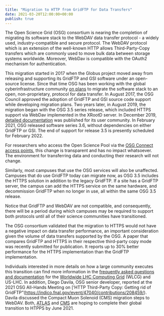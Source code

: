 ```yaml
---
title: "Migration to HTTP from GridFTP for Data Transfers" 
date: 2021-03-20T12:00:00+00:00
publish: true
--- 
```

The Open Science Grid (OSG) consortium is nearing the completion of migrating its software stack to the WebDAV data transfer protocol - a widely used, industry-compatible and secure protocol. The WebDAV protocol which is an extension of the well-known HTTP allows Third-Party-Copy transfers which are commonly used to move bulk data between storage systems worldwide. Moreover, WebDav is compatible with the OAuth2 mechanism for authentication. 

This migration started in 2017 when the Globus project moved away from releasing and supporting its GridFTP and GSI software under an open-source license. Since that time OSG has been working with the global cyberinfrastructure community [on plans](https://opensciencegrid.org/technology/policy/gridftp-gsi-migration/) to migrate the software stack to an open, non-proprietary, protocol for data transfer. In August 2017, the OSG Council approved the adoption of GridFTP and GSI source code support while developing migration plans. Two years later, in August 2019, the migration began with the OSG 3.5 series release, which included HTTPS support via WebDav implemented in the XRootD server. In December 2019, [detailed documentation](https://opensciencegrid.org/technology/policy/gridftp-gsi-migration/) was published for its user community. In February 2021, OSG released software series 3.6, without dependencies on either GridFTP or GSI. The end of support for release 3.5 is presently scheduled for February 2022. 

For researchers who access the Open Science Pool via the [OSG Connect access points](https://www.osgconnect.net/), this change is transparent and has no impact whatsoever. The environment for transferring data and conducting their research will not change.  

Similarly, most campuses that use the OSG services will also be unaffected. Campuses that do use GridFTP today can migrate now, as OSG 3.5 includes the HTTPS solution in addition to the legacy GridFTP. If a site has a GridFTP server, the campus can add the HTTPS service on the same hardware, and decommission GridFTP when no longer in use, all within the same OSG 3.5 release.

Notice that GridFTP and WebDAV are not compatible, and consequently, there will be a period during which campuses may be required to support both protocols until all of their science communities have transitioned. 

The OSG consortium validated that the migration to HTTPS would not have a negative impact on data transfer performance, an important consideration given the volume of data transfers supported by the OSG. A paper that compares GridFTP and HTTPS in their respective third-party copy mode was recently submitted for publication. It reports up to 30% better performance for the HTTPS implementation than the GridFTP implementation. 

Individuals interested in more details on how a large community executes this transition can find more information in the [frequently asked questions and documentation](https://opensciencegrid.org/technology/policy/gridftp-gsi-migration/) for the  [Worldwide LHC Computing Grid](https://wlcg.web.cern.ch/) (WLCG) and US-LHC. In addition, Diego Davila, OSG senior developer, reported at the 2021 OSG All-Hands Meeting on [‘HTTP Third-Party Copy: Getting rid of GridFTP”(https://indico.fnal.gov/event/47040/contributions/208459/). Davila discussed the Compact Muon Solenoid (CMS) migration steps to WebDAV. Both, [ATLAS](https://atlas.cern/) and [CMS](https://home.cern/science/experiments/cms) are hoping to complete their global transition to HTPPS by June 2021. 
